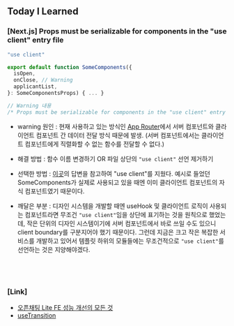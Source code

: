 ## Today I Learned

### [Next.js] Props must be serializable for components in the "use client" entry file

```js
"use client"

export default function SomeComponents({
  isOpen,
  onClose, // Warning
  applicantList,
}: SomeComponentsProps) { ... }

// Warning 내용
/* Props must be serializable for components in the "use client" entry file. "onClose" is a function that's not a Server Action. Rename "onClose" either to "action" or have its name end with "Action" e.g. "onCloseAction" to indicate it is a Server Action.ts(71007) */
```

- warning 원인 : 현재 사용하고 있는 방식인 [App Router](/2409/240903.md#nextjs-app-router)에서 서버 컴포넌트와 클라이언트 컴포넌트 간 데이터 전달 방식 때문에 발생. (서버 컴포넌트에서는 클라이언트 컴포넌트에게 직렬화할 수 없는 함수를 전달할 수 없다.)

- 해결 방법 : 함수 이름 변경하기 OR 파일 상단의 `"use client"` 선언 제거하기

- 선택한 방법 : [이곳](https://github.com/vercel/next.js/discussions/46795#discussioncomment-5248407)의 답변을 참고하여 "use client"를 지웠다. 예시로 들었던 SomeComponents가 실제로 사용되고 있을 때엔 이미 클라이언트 컴포넌트의 자식 컴포넌트였기 때문이다.

- 깨달은 부분 : 디자인 시스템을 개발할 때엔 useHook 및 클라이언트 로직이 사용되는 컴포넌트라면 무조건 `"use client"`임을 상단에 표기하는 것을 원칙으로 했었는데, 작은 단위의 디자인 시스템이기에 서버 컴포넌트에서 바로 쓰일 수도 있으니 client boundary를 구분지어야 했기 때문이다. 그런데 지금은 크고 작은 복잡한 서비스를 개발하고 있어서 템플릿 하위의 모듈들에는 무조건적으로 `"use client"`를 선언하는 것은 지양해야겠다.

## <br />

### [Link]

- [오픈채팅 Lite FE 성능 개선의 모든 것](https://tech.kakao.com/posts/686)
- [useTransition](https://ko.react.dev/reference/react/useTransition)
